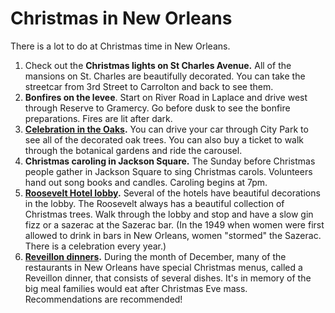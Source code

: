 # Christmas in New Orleans

There is a lot to do at Christmas time in New Orleans.

1. Check out the **Christmas lights on St Charles Avenue.** All of the mansions on St. Charles are beautifully decorated. You can take the streetcar from 3rd Street to Carrolton and back to see them.
2. **Bonfires on the levee**. Start on River Road in Laplace and drive west through Reserve to Gramercy. Go before dusk to see the bonfire preparations. Fires are lit after dark.
3. **[Celebration in the Oaks](https://celebrationintheoaks.com/).** You can drive your car through City Park to see all of the decorated oak trees. You can also buy a ticket to walk through the botanical gardens and ride the carousel. 
4. **Christmas caroling in Jackson Square.** The Sunday before Christmas people gather in Jackson Square to sing Christmas carols. Volunteers hand out song books and candles. Caroling begins at 7pm.
5. **[Roosevelt Hotel lobby](https://www.therooseveltneworleans.com/).** Several of the hotels have beautiful decorations in the lobby. The Roosevelt always has a beautiful collection of Christmas trees. Walk through the lobby and stop and have a slow gin fizz or a sazerac at the Sazerac bar. (In the 1949 when women were first allowed to drink in bars in New Orleans, women "stormed" the Sazerac. There is a celebration every year.)
6. **[Reveillon dinners](https://holiday.neworleans.com/tradition/reveillon-dinners/).** During the month of December, many of the restaurants in New Orleans have special Christmas menus, called a Reveillon dinner, that consists of several dishes. It's in memory of the big meal families would eat after Christmas Eve mass. Recommendations are recommended!
